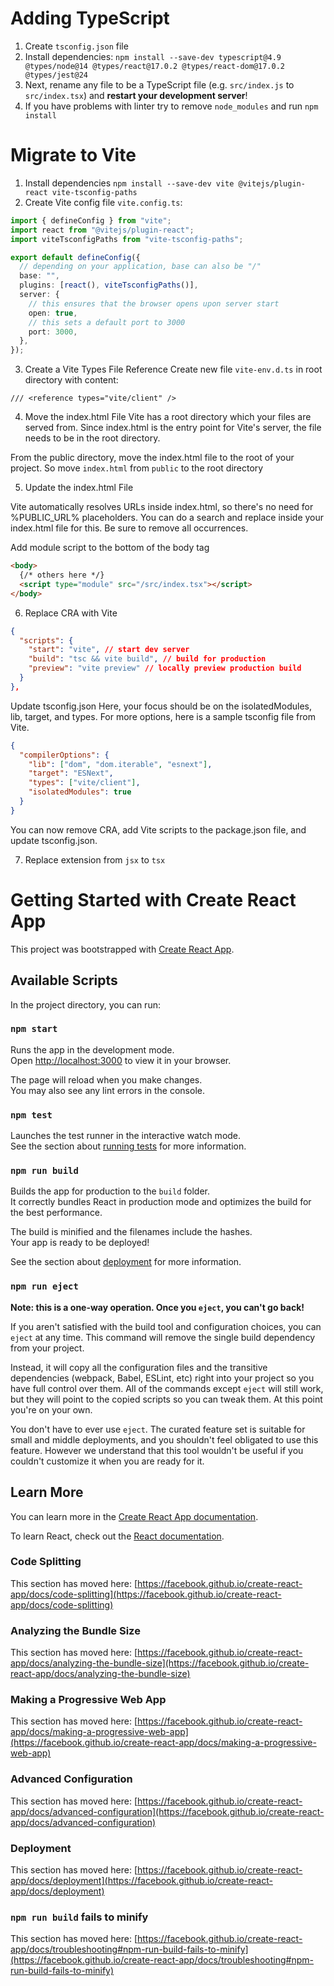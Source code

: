 # Adding TypeScript

1. Create `tsconfig.json` file
1. Install dependencies: `npm install --save-dev typescript@4.9 @types/node@14 @types/react@17.0.2 @types/react-dom@17.0.2 @types/jest@24`
1. Next, rename any file to be a TypeScript file (e.g. `src/index.js` to `src/index.tsx`) and **restart your development server**!
1. If you have problems with linter try to remove `node_modules` and run `npm install`

# Migrate to Vite

1. Install dependencies `npm install --save-dev vite @vitejs/plugin-react vite-tsconfig-paths`
2. Create Vite config file `vite.config.ts`:

```ts
import { defineConfig } from "vite";
import react from "@vitejs/plugin-react";
import viteTsconfigPaths from "vite-tsconfig-paths";

export default defineConfig({
  // depending on your application, base can also be "/"
  base: "",
  plugins: [react(), viteTsconfigPaths()],
  server: {
    // this ensures that the browser opens upon server start
    open: true,
    // this sets a default port to 3000
    port: 3000,
  },
});
```

3. Create a Vite Types File Reference
   Create new file `vite-env.d.ts` in root directory with content:

```
/// <reference types="vite/client" />

```

4. Move the index.html File
   Vite has a root directory which your files are served from. Since index.html is the entry point for Vite's server, the file needs to be in the root directory.

From the public directory, move the index.html file to the root of your project. So move `index.html` from `public` to the root directory

5. Update the index.html File

Vite automatically resolves URLs inside index.html, so there's no need for %PUBLIC_URL% placeholders. You can do a search and replace inside your index.html file for this. Be sure to remove all occurrences.

Add module script to the bottom of the body tag

```html
<body>
  {/* others here */}
  <script type="module" src="/src/index.tsx"></script>
</body>
```

6. Replace CRA with Vite

```json
{
  "scripts": {
    "start": "vite", // start dev server
    "build": "tsc && vite build", // build for production
    "preview": "vite preview" // locally preview production build
  }
},
```

Update tsconfig.json
Here, your focus should be on the isolatedModules, lib, target, and types. For more options, here is a sample tsconfig file from Vite.

```json
{
  "compilerOptions": {
    "lib": ["dom", "dom.iterable", "esnext"],
    "target": "ESNext",
    "types": ["vite/client"],
    "isolatedModules": true
  }
}
```

You can now remove CRA, add Vite scripts to the package.json file, and update tsconfig.json.

7. Replace extension from `jsx` to `tsx`

# Getting Started with Create React App

This project was bootstrapped with [Create React App](https://github.com/facebook/create-react-app).

## Available Scripts

In the project directory, you can run:

### `npm start`

Runs the app in the development mode.\
Open [http://localhost:3000](http://localhost:3000) to view it in your browser.

The page will reload when you make changes.\
You may also see any lint errors in the console.

### `npm test`

Launches the test runner in the interactive watch mode.\
See the section about [running tests](https://facebook.github.io/create-react-app/docs/running-tests) for more information.

### `npm run build`

Builds the app for production to the `build` folder.\
It correctly bundles React in production mode and optimizes the build for the best performance.

The build is minified and the filenames include the hashes.\
Your app is ready to be deployed!

See the section about [deployment](https://facebook.github.io/create-react-app/docs/deployment) for more information.

### `npm run eject`

**Note: this is a one-way operation. Once you `eject`, you can't go back!**

If you aren't satisfied with the build tool and configuration choices, you can `eject` at any time. This command will remove the single build dependency from your project.

Instead, it will copy all the configuration files and the transitive dependencies (webpack, Babel, ESLint, etc) right into your project so you have full control over them. All of the commands except `eject` will still work, but they will point to the copied scripts so you can tweak them. At this point you're on your own.

You don't have to ever use `eject`. The curated feature set is suitable for small and middle deployments, and you shouldn't feel obligated to use this feature. However we understand that this tool wouldn't be useful if you couldn't customize it when you are ready for it.

## Learn More

You can learn more in the [Create React App documentation](https://facebook.github.io/create-react-app/docs/getting-started).

To learn React, check out the [React documentation](https://reactjs.org/).

### Code Splitting

This section has moved here: [https://facebook.github.io/create-react-app/docs/code-splitting](https://facebook.github.io/create-react-app/docs/code-splitting)

### Analyzing the Bundle Size

This section has moved here: [https://facebook.github.io/create-react-app/docs/analyzing-the-bundle-size](https://facebook.github.io/create-react-app/docs/analyzing-the-bundle-size)

### Making a Progressive Web App

This section has moved here: [https://facebook.github.io/create-react-app/docs/making-a-progressive-web-app](https://facebook.github.io/create-react-app/docs/making-a-progressive-web-app)

### Advanced Configuration

This section has moved here: [https://facebook.github.io/create-react-app/docs/advanced-configuration](https://facebook.github.io/create-react-app/docs/advanced-configuration)

### Deployment

This section has moved here: [https://facebook.github.io/create-react-app/docs/deployment](https://facebook.github.io/create-react-app/docs/deployment)

### `npm run build` fails to minify

This section has moved here: [https://facebook.github.io/create-react-app/docs/troubleshooting#npm-run-build-fails-to-minify](https://facebook.github.io/create-react-app/docs/troubleshooting#npm-run-build-fails-to-minify)
